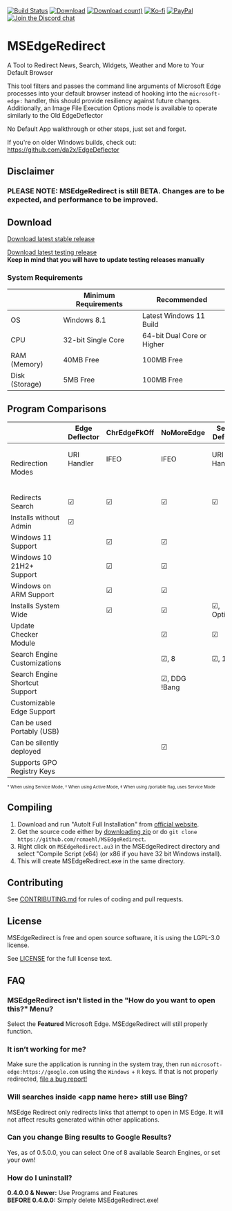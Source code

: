 [![Build Status](https://img.shields.io/github/workflow/status/rcmaehl/MSEdgeRedirect/mser)](https://github.com/rcmaehl/MSEdgeRedirect/actions?query=workflow%3Amser)
[![Download](https://img.shields.io/github/v/release/rcmaehl/MSEdgeRedirect)](https://github.com/rcmaehl/MSEdgeRedirect/releases/latest/)
[![Download count)](https://img.shields.io/github/downloads/rcmaehl/MSEdgeRedirect/total?label=Downloads)](https://github.com/rcmaehl/MSEdgeRedirect/releases/latest/)
[![Ko-fi](https://img.shields.io/badge/Support%20me%20on-Ko--fi-FF5E5B.svg?logo=ko-fi)](https://ko-fi.com/rcmaehl)
[![PayPal](https://img.shields.io/badge/Donate%20on-PayPal-00457C.svg?logo=paypal)](https://paypal.me/rhsky)
[![Join the Discord chat](https://img.shields.io/badge/Discord-chat-7289da.svg?&logo=discord)](https://discord.gg/uBnBcBx)

# MSEdgeRedirect
A Tool to Redirect News, Search, Widgets, Weather and More to Your Default Browser

This tool filters and passes the command line arguments of Microsoft Edge processes into your default browser instead of hooking into the `microsoft-edge:` handler, this should provide resiliency against future changes. Additionally, an Image File Execution Options mode is available to operate similarly to the Old EdgeDeflector

No Default App walkthrough or other steps, just set and forget.

If you're on older Windows builds, check out: https://github.com/da2x/EdgeDeflector

## Disclaimer

### PLEASE NOTE: MSEdgeRedirect is still BETA. Changes are to be expected, and performance to be improved.

## Download

[Download latest stable release](https://github.com/rcmaehl/MSEdgeRedirect/releases/latest/download/MSEdgeRedirect.exe)

[Download latest testing release](https://nightly.link/rcmaehl/MSEdgeRedirect/workflows/MSER/main/mser.zip)\
**Keep in mind that you will have to update testing releases manually**

### System Requirements
 |Minimum Requirements|Recommended
----|----|----
OS|Windows 8.1|Latest Windows 11 Build
CPU|32-bit Single Core|64-bit Dual Core or Higher
RAM (Memory)|40MB Free|100MB Free
Disk (Storage)|5MB Free|100MB Free

## Program Comparisons
 |Edge Deflector|ChrEdgeFkOff|NoMoreEdge|Search Deflector|MSEdge Redirect
----|----|----|----|----|----
Redirection Modes|URI Handler<br/><br/><br/>|IFEO<br/><br/><br/>|IFEO<br/><br/><br/>|URI Handler<br/><br/><br/>|URI Handler,<br/> URI Detection<sup>*</sup>,<br/>or IFEO<sup>†</sup>
Redirects Search|☑|☑|☑|☑|☑
Installs without Admin|☑| | | |☑<sup>*</sup>
Windows 11 Support| |☑|☑| |☑
Windows 10 21H2+ Support| |☑|☑| |☑
Windows on ARM Support| |☑|☑| |
Installs System Wide| |☑|☑|☑, Optionally|☑<sup>†</sup>
Update Checker Module| | |☑|☑|☑
Search Engine Customizations| | |☑, 8|☑, 14|☑, 9
Search Engine Shortcut Support| | |☑, DDG !Bang| | 
Customizable Edge Support| | | | |☑
Can be used Portably (USB)| | | | |☑<sup>‡</sup>
Can be silently deployed| | |☑| |☑
Supports GPO Registry Keys| | | | |☑


<sub><sup>\* When using Service Mode, † When using Active Mode, ‡ When using /portable flag, uses Service Mode</sub></sup>

## Compiling

1. Download and run "AutoIt Full Installation" from [official website](https://www.autoitscript.com/site/autoit/downloads). 
1. Get the source code either by [downloading zip](https://github.com/rcmaehl/MSEdgeRedirect/archive/main.zip) or do `git clone https://github.com/rcmaehl/MSEdgeRedirect`.
1. Right click on `MSEdgeRedirect.au3` in the MSEdgeRedirect directory and select "Compile Script (x64) (or x86 if you have 32 bit Windows install).
1. This will create MSEdgeRedirect.exe in the same directory.

## Contributing

See [CONTRIBUTING.md](CONTRIBUTING.md) for rules of coding and pull requests.

## License

MSEdgeRedirect is free and open source software, it is using the LGPL-3.0 license.

See [LICENSE](LICENSE) for the full license text.

## FAQ

### MSEdgeRedirect isn't listed in the "How do you want to open this?" Menu?

Select the **Featured** Microsoft Edge. MSEdgeRedirect will still properly function.

### It isn’t working for me?

Make sure the application is running in the system tray, then run `microsoft-edge:https://google.com` using the `Windows` + `R` keys. If that is not properly redirected, [file a bug report!](https://github.com/rcmaehl/MSEdgeRedirect/issues/new?assignees=&labels=&template=bug_report.md&title=)

### Will searches inside \<app name here\> still use Bing?

MSEdge Redirect only redirects links that attempt to open in MS Edge. It will not affect results generated within other applications.

### Can you change Bing results to Google Results?

Yes, as of 0.5.0.0, you can select One of 8 available Search Engines, or set your own!
  
### How do I uninstall?

**0.4.0.0 & Newer:** Use Programs and Features\
**BEFORE 0.4.0.0:** Simply delete MSEdgeRedirect.exe!
